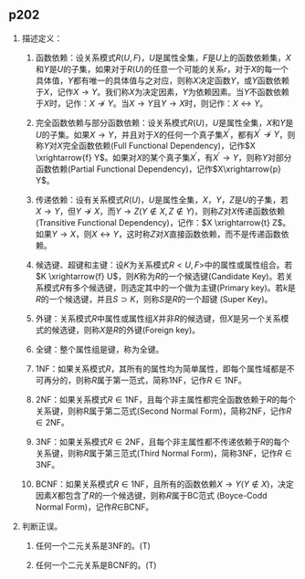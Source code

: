 ## p202

1. 描述定义：

   1. 函数依赖：设关系模式$R(U,F)$，$U$是属性全集，$F$是$U$上的函数依赖集，$X$和$Y$是$U$的子集，如果对于$R(U)$的任意一个可能的关系$r$，对于$X$的每一个具体值，$Y$都有唯一的具体值与之对应，则称$X$决定函数$Y$，或$Y$函数依赖于$X$，记作$X\rightarrow Y$。我们称$X$为决定因素，$Y$为依赖因素。当$Y$不函数依赖于$X$时，记作：$X\nrightarrow Y$。当$X\rightarrow Y$且$Y\rightarrow X$时，则记作：$X\leftrightarrow Y$。

   2. 完全函数依赖与部分函数依赖：设关系模式$R(U)$，$U$是属性全集，$X$和$Y$是$U$的子集。如果$X\rightarrow Y$，并且对于$X$的任何一个真子集$X^{′}$，都有$X^{′} \nrightarrow Y$，则称$Y$对$X$完全函数依赖(Full Functional Dependency)，记作$X \xrightarrow{f} Y$。如果对$X$的某个真子集$X^{′}$，有$X^{′} \rightarrow Y$，则称$Y$对部分函数依赖(Partial Functional Dependency)，记作$X\xrightarrow{p} Y$。

   3. 传递依赖：设有关系模式$R(U)$，$U$是属性全集，$X$，$Y$，$Z$是$U$的子集，若$X\rightarrow Y$，但$Y\nrightarrow X$，而$Y\rightarrow Z(Y\notin X,Z\notin Y)$，则称$Z$对$X$传递函数依赖(Transitive Functional Dependency)，记作：$X \xrightarrow{t} Z$。如果$Y\rightarrow X$，则$X\leftrightarrow Y$，这时称$Z$对$X$直接函数依赖，而不是传递函数依赖。

   4. 候选键、超键和主键：设$K$为关系模式$R<U,F>$中的属性或属性组合。若$K \xrightarrow{f} U$，则$K$称为$R$的一个候选键(Candidate Key)。若关系模式$R$有多个候选键，则选定其中的一个做为主键(Primary key)。若$k$是$R$的一个候选键，并且$S\supset K$，则称$S$是$R$的一个超键 (Super Key)。

   5. 外键：关系模式$R$中属性或属性组$X$并非$R$的候选键，但$X$是另一个关系模式的候选键，则称$X$是$R$的外键(Foreign key)。

   6. 全键：整个属性组是键，称为全键。

   7. 1NF：如果关系模式$R$，其所有的属性均为简单属性，即每个属性域都是不可再分的，则称$R$属于第一范式，简称1NF，记作$R\in 1$NF。

   8. 2NF：如果关系模式$R\in 1$NF，且每个非主属性都完全函数依赖于$R$的每个关系键，则称R属于第二范式(Second Normal Form)，简称2NF，记作$R\in 2$NF。

   9. 3NF：如果关系模式$R\in 2$NF，且每个非主属性都不传递依赖于$R$的每个关系键，则称$R$属于第三范式(Third Normal Form)，简称3NF，记作$R\in 3$NF。

   10. BCNF：如果关系模式$R\in 1$NF，且所有的函数依赖$X\rightarrow Y(Y\notin X)$，决定因素$X$都包含了$R$的一个候选键，则称$R$属于BC范式 (Boyce-Codd Normal Form)，记作$R\in$BCNF。



7. 判断正误。

   1. 任何一个二元关系是3NF的。(T)
   
   2. 任何一个二元关系是BCNF的。(T)